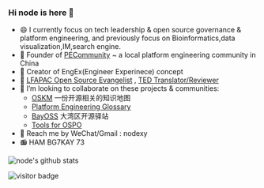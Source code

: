 ### Hi node is here 👋

- 😄 I currently focus on tech leadership & open source governance & platform engineering, and previously focus on Bioinformatics,data visualization,IM,search engine.
- 🔭 Founder of [PECommunity](https://github.com/PECommunity/community) ~ a local platform engineering community in China
- 🌱 Creator of EngEx(Engineer Experinece) concept
- 🔭 [LFAPAC Open Source Evangelist](https://evangelists.linuxfoundation.cn/) , [TED Translator/Reviewer](https://www.ted.com/profiles/555079/translator)
- 👯 I’m looking to collaborate on these projects & communities:
  - [OSKM](https://github.com/OpenSourceKM/oskm) 一份开源相关的知识地图
  - [Platform Engineering Glossary](https://github.com/PECommunity/platform-engineering-glossary)
  - [BayOSS](https://github.com/bayoss) 大湾区开源驿站
  - [Tools for OSPO](https://github.com/node/Tools-for-OSPO)
- 💬 Reach me by WeChat/Gmail : nodexy
- 📻 HAM BG7KAY 73 


<img align="center" src="https://github-readme-stats.vercel.app/api?username=node&show_icons=true&theme=vue" alt="node's github stats" />

<!--<img src="https://github-profile-trophy.vercel.app/?username=node&theme=flat&column=9&margin-w=10" alt="logo" height="160" align="center" />-->

![visitor badge](https://visitor-badge.laobi.icu/badge?page_id=node.node)
